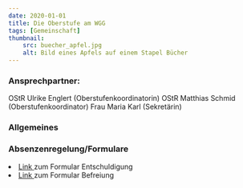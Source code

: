 ```yaml
---
date: 2020-01-01
title: Die Oberstufe am WGG
tags: [Gemeinschaft]
thumbnail: 
    src: buecher_apfel.jpg
    alt: Bild eines Apfels auf einem Stapel Bücher
---
```

<h3>
    Ansprechpartner:
</h3>

<p>
    OStR Ulrike Englert (Oberstufenkoordinatorin)
OStR Matthias Schmid (Oberstufenkoordinator)
Frau Maria Karl (Sekretärin)
</p>

<h3>
    Allgemeines
</h3>

<h3>
    Absenzenregelung/Formulare
</h3>


<li>
    <a href="/documents/oberstufe_entschuldigung.pdf" target="_blank">Link </a>  zum Formular Entschuldigung
</li>
<li>
        <a href="/documents/oberstufe_befreiung.pdf" target = "_blank"  >Link </a> zum Formular Befreiung
</li>
   

